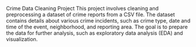 Crime Data Cleaning Project
This project involves cleaning and preprocessing a dataset of crime reports from a CSV file. The dataset contains details about various crime incidents, such as crime type, date and time of the event, neighborhood, and reporting area. The goal is to prepare the data for further analysis, such as exploratory data analysis (EDA) and visualization.



